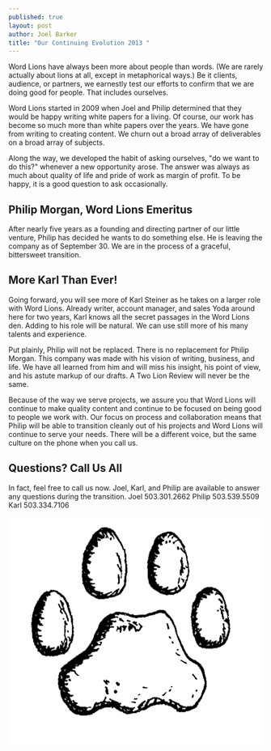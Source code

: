 ```yaml
---
published: true
layout: post
author: Joel Barker
title: "Our Continuing Evolution 2013 "
---
```

Word Lions have always been more about people than words. (We are rarely actually about lions at all, except in metaphorical ways.) Be it clients, audience, or partners, we earnestly test our efforts to confirm that we are doing good for people.
That includes ourselves.

 Word Lions started in 2009 when Joel and Philip determined that they would be happy writing white papers for a living. Of course, our work has become so much more than white papers over the years. We have gone from writing to creating content. We churn out a broad array of deliverables on a broad array of subjects. 
 
 
Along the way, we developed the habit of asking ourselves, "do we want to do this?" whenever a new opportunity arose. The answer was always as much about quality of life and pride of work as margin of profit. To be happy, it is a good question to ask occasionally. 

## Philip Morgan, Word Lions Emeritus
After nearly five years as a founding and directing partner of our little venture, Philip has decided he wants to do something else. He is leaving the company as of September 30. We are in the process of a graceful, bittersweet transition. 
## More Karl Than Ever!
Going forward, you will see more of Karl Steiner as he takes on a larger role with Word Lions. Already writer, account manager, and sales Yoda around here for two years, Karl knows all the secret passages in the Word Lions den. Adding to his role will be natural. We can use still more of his many talents and experience.


Put plainly, Philip will not be replaced. There is no replacement for Philip Morgan. This company was made with his vision of writing, business, and life. We have all learned from him and will miss his insight, his point of view, and his astute markup of our drafts. A Two Lion Review will never be the same. 


Because of the way we serve projects, we assure you that Word Lions will continue to make quality content and continue to be focused on being good to people we work with. Our focus on process and collaboration means that Philip will be able to transition cleanly out of his projects and Word Lions will continue to serve your needs. There will be a different voice, but the same culture on the phone when you call us. 

## Questions? Call Us All
In fact, feel free to call us now. Joel, Karl, and Philip are available to answer any questions during the transition.
Joel
503.301.2662
Philip
503.539.5509
Karl
503.334.7106

![The Lion Stamp of Approval.](/img/pawprint.png)
